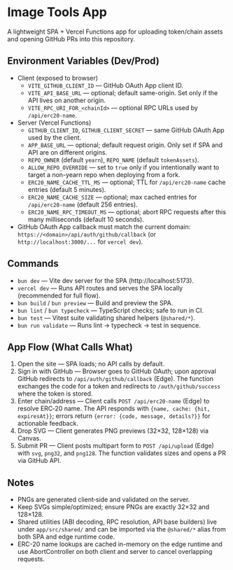 # Image Tools App

A lightweight SPA + Vercel Functions app for uploading token/chain assets and opening GitHub PRs into this repository.

## Environment Variables (Dev/Prod)

- Client (exposed to browser)
  - `VITE_GITHUB_CLIENT_ID` — GitHub OAuth App client ID.
  - `VITE_API_BASE_URL` — optional; default same-origin. Set only if the API lives on another origin.
  - `VITE_RPC_URI_FOR_<chainId>` — optional RPC URLs used by `/api/erc20-name`.
- Server (Vercel Functions)
  - `GITHUB_CLIENT_ID`, `GITHUB_CLIENT_SECRET` — same GitHub OAuth App used by the client.
  - `APP_BASE_URL` — optional; default request origin. Only set if SPA and API are on different origins.
  - `REPO_OWNER` (default `yearn`), `REPO_NAME` (default `tokenAssets`).
  - `ALLOW_REPO_OVERRIDE` — set to `true` only if you intentionally want to target a non-yearn repo when deploying from a fork.
  - `ERC20_NAME_CACHE_TTL_MS` — optional; TTL for `/api/erc20-name` cache entries (default 5 minutes).
  - `ERC20_NAME_CACHE_SIZE` — optional; max cached entries for `/api/erc20-name` (default 256 entries).
  - `ERC20_NAME_RPC_TIMEOUT_MS` — optional; abort RPC requests after this many milliseconds (default 10 seconds).
- GitHub OAuth App callback must match the current domain: `https://<domain>/api/auth/github/callback` (or `http://localhost:3000/...` for `vercel dev`).

## Commands

- `bun dev` — Vite dev server for the SPA (http://localhost:5173).
- `vercel dev` — Runs API routes and serves the SPA locally (recommended for full flow).
- `bun build` / `bun preview` — Build and preview the SPA.
- `bun lint` / `bun typecheck` — TypeScript checks; safe to run in CI.
- `bun test` — Vitest suite validating shared helpers (`@shared/*`).
- `bun run validate` — Runs lint → typecheck → test in sequence.

## App Flow (What Calls What)

1) Open the site — SPA loads; no API calls by default.
2) Sign in with GitHub — Browser goes to GitHub OAuth; upon approval GitHub redirects to `/api/auth/github/callback` (Edge). The function exchanges the code for a token and redirects to `/auth/github/success` where the token is stored.
3) Enter chain/address — Client calls `POST /api/erc20-name` (Edge) to resolve ERC‑20 name. The API responds with `{name, cache: {hit, expiresAt}}`; errors return `{error: {code, message, details?}}` for actionable feedback.
4) Drop SVG — Client generates PNG previews (32×32, 128×128) via Canvas.
5) Submit PR — Client posts multipart form to `POST /api/upload` (Edge) with `svg`, `png32`, and `png128`. The function validates sizes and opens a PR via GitHub API.

## Notes

- PNGs are generated client‑side and validated on the server.
- Keep SVGs simple/optimized; ensure PNGs are exactly 32×32 and 128×128.
- Shared utilities (ABI decoding, RPC resolution, API base builders) live under `app/src/shared/` and can be imported via the `@shared/*` alias from both SPA and edge runtime code.
- ERC-20 name lookups are cached in-memory on the edge runtime and use AbortController on both client and server to cancel overlapping requests.
